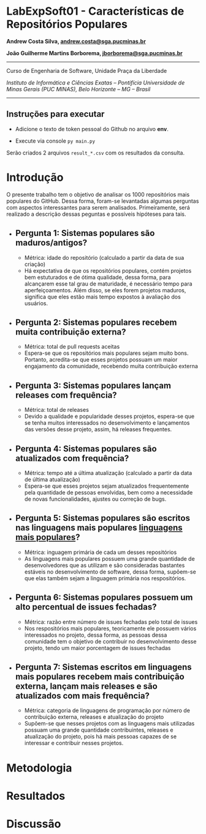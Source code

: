 # LabExpSoft01 - Características de Repositórios Populares

**Andrew Costa Silva, andrew.costa@sga.pucminas.br**

**João Guilherme Martins Borborema, jborborema@sga.pucminas.br**

---

Curso de Engenharia de Software, Unidade Praça da Liberdade

_Instituto de Informática e Ciências Exatas – Pontifícia Universidade de Minas Gerais (PUC MINAS), Belo Horizonte – MG – Brasil_

---

## Instruções para executar

- Adicione o texto de token pessoal do Github no arquivo **env**.

- Execute via console `py main.py`

Serão criados 2 arquivos `result_*.csv` com os resultados da consulta.

# Introdução

O presente trabalho tem o objetivo de analisar os 1000 repositórios mais populares do GitHub. Dessa forma, foram-se levantadas algumas perguntas com aspectos interessantes para serem analisados. Primeiramente, será realizado a descrição dessas peguntas e possíveis hipóteses para tais.

- ## Pergunta 1:  Sistemas populares são maduros/antigos?

  - Métrica: idade do repositório (calculado a partir da data de sua criação)
  - Há expectativa de que os repositórios populares, contém projetos bem estuturados e de ótima qualidade, dessa forma, para alcançarem esse tal grau de maturidade, é necessário tempo para aperfeiçoamentos. Além disso, se eles forem projetos maduros, significa que eles estão mais tempo expostos à avaliação dos usuários.

- ## Pergunta 2: Sistemas populares recebem muita contribuição externa?

  - Métrica: total de pull requests aceitas
  - Espera-se que os repositórios mais populares sejam muito bons. Portanto, acredita-se que esses projetos possuam um maior engajamento da comunidade, recebendo muita contribuição externa

- ## Pergunta 3: Sistemas populares lançam releases com frequência?

  - Métrica: total de releases
  - Devido a qualidade e popularidade desses projetos, espera-se que se tenha muitos interessados no desenvolvimento e lançamentos das versões desse projeto, assim, há releases frequentes.

- ## Pergunta 4: Sistemas populares são atualizados com frequência?
    - Métrica: tempo até a última atualização (calculado a partir da data de última atualização)
    - Espera-se que esses projetos sejam atualizados frequentemente pela quantidade de pessoas envolvidas, bem como a necessidade de novas funcionalidades, ajustes ou correção de bugs.

- ## Pergunta 5: Sistemas populares são escritos nas linguagens mais populares [linguagens mais populares](https://octoverse.github.com/)?
    - Métrica: inguagem primária de cada um desses repositórios
    - As linguagens mais populares possuem uma grande quantidade de desenvolvedores que as utilizam e são consideradas bastantes estáveis no desenvolvimento de software, dessa forma, supõem-se que elas também sejam a linguagem primária nos respositórios.

- ## Pergunta 6:  Sistemas populares possuem um alto percentual de issues fechadas?
    - Métrica: razão entre número de issues fechadas pelo total de issues
    - Nos respositórios mais populares, teoricamente ele possuem vários interessados no projeto, dessa forma, as pessoas dessa comunidade tem o objetivo de contribuir no desenvolvimento desse projeto, tendo um maior porcentagem de issues fechadas

- ## Pergunta 7: Sistemas escritos em linguagens mais populares recebem mais contribuição externa, lançam mais releases e são atualizados com mais frequência?
    - Métrica: categoria de linguagens de programação por número de contribuição externa, releases e atualização do projeto
    - Supõem-se que nesses projetos com as linguagens mais utilizadas possuam uma grande quantidade contribuintes, releases e atualização do projeto, pois há mais pessoas capazes de se interessar e contribuir nesses projetos.
# Metodologia

# Resultados

# Discussão
